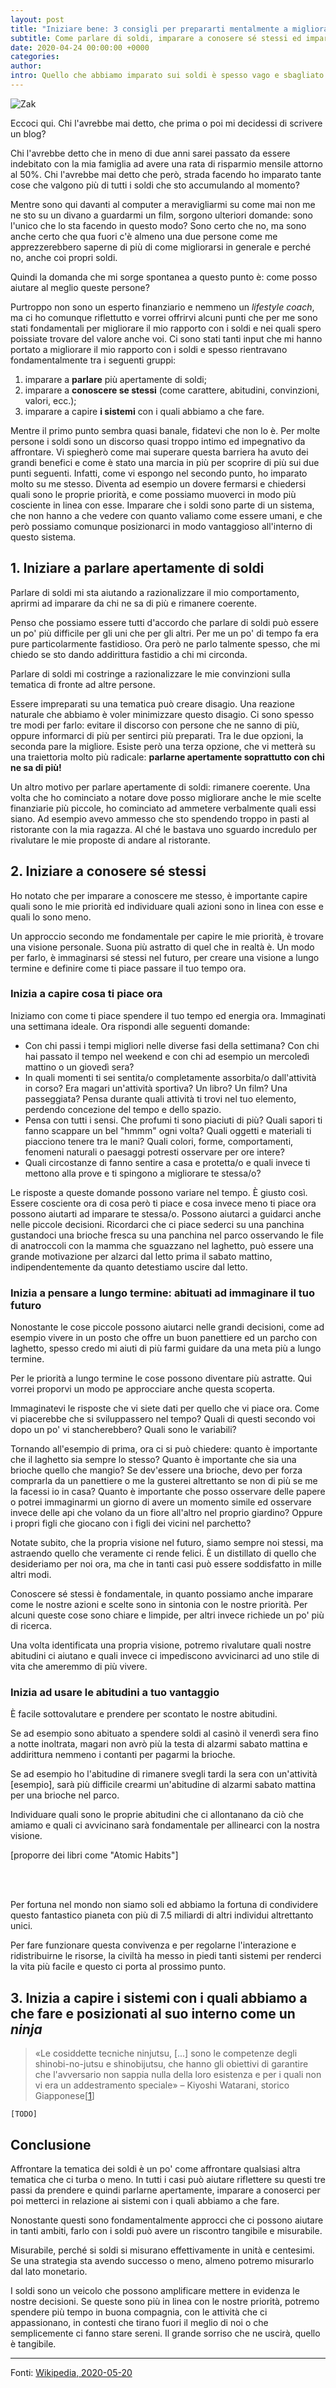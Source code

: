 ```yaml
---
layout: post
title: "Iniziare bene: 3 consigli per prepararti mentalmente a migliorare la tua vita finanziaria"
subtitle: Come parlare di soldi, imparare a conosere sé stessi ed imparare a conoscere il sistema possono darti una marcia in più
date: 2020-04-24 00:00:00 +0000
categories:
author:
intro: Quello che abbiamo imparato sui soldi è spesso vago e sbagliato. Vi offro 3 modi per migliorare il rapporto con i propri soldi.
---
```


![Zak](/assets/iniziare.jpg)

<!-- 1 Point -->
Eccoci qui. Chi l'avrebbe mai detto, che prima o poi mi decidessi di scrivere un blog?

Chi l'avrebbe detto che in meno di due anni sarei passato da essere indebitato con la mia famiglia ad avere una rata di risparmio mensile attorno al 50%. Chi l'avrebbe mai detto che però, strada facendo ho imparato tante cose che valgono più di tutti i soldi che sto accumulando al momento?

Mentre sono qui davanti al computer a meravigliarmi su come mai non me ne sto su un divano a guardarmi un film, sorgono ulteriori domande: sono l'unico che lo sta facendo in questo modo? Sono certo che no, ma sono anche certo che qua fuori c'è almeno una due persone come me apprezzerebbero saperne di più di come migliorarsi in generale e perché no, anche coi propri soldi.

Quindi la domanda che mi sorge spontanea a questo punto è: come posso aiutare al meglio queste persone?

Purtroppo non sono un esperto finanziario e nemmeno un _lifestyle coach_, ma ci ho comunque riflettutto e vorrei offrirvi alcuni punti che per me sono stati fondamentali per migliorare il mio rapporto con i soldi e nei quali spero poissiate trovare del valore anche voi. Ci sono stati tanti input che mi hanno portato a migliorare il mio rapporto con i soldi e spesso rientravano fondamentalmente tra i seguenti gruppi:
1. imparare a **parlare** più apertamente di soldi;
2. imparare a **conoscere se stessi** (come carattere, abitudini, convinzioni, valori, ecc.);
3. imparare a capire **i sistemi** con i quali abbiamo a che fare.

Mentre il primo punto sembra quasi banale, fidatevi che non lo è. Per molte persone i soldi sono un discorso quasi troppo intimo ed impegnativo da affrontare. Vi spiegherò come mai superare questa barriera ha avuto dei grandi benefici e come è stato una marcia in più per scoprire di più sui due punti seguenti. Infatti, come vi espongo nel secondo punto, ho imparato molto su me stesso. Diventa ad esempio un dovere fermarsi e chiedersi quali sono le proprie priorità, e come possiamo muoverci in modo più cosciente in linea con esse. Imparare che i soldi sono parte di un sistema, che non hanno a che vedere con quanto valiamo come essere umani, e che però possiamo comunque posizionarci in modo vantaggioso all'interno di questo sistema.

## 1. Iniziare a parlare apertamente di soldi
Parlare di soldi mi sta aiutando a razionalizzare il mio comportamento, aprirmi ad imparare da chi ne sa di più e rimanere coerente.

Penso che possiamo essere tutti d'accordo che parlare di soldi può essere un po' più difficile per gli uni che per gli altri. Per me un po' di tempo fa era pure particolarmente fastidioso. Ora però ne parlo talmente spesso, che mi chiedo se sto dando addirittura fastidio a chi mi circonda.

Parlare di soldi mi costringe a razionalizzare le mie convinzioni sulla tematica di fronte ad altre persone.

Essere impreparati su una tematica può creare disagio. Una reazione naturale che abbiamo è voler minimizzare questo disagio. Ci sono spesso tre modi per farlo: evitare il discorso con persone che ne sanno di più, oppure informarci di più per sentirci più preparati. Tra le due opzioni, la seconda pare la migliore. Esiste però una terza opzione, che vi metterà su una traiettoria molto più radicale: **parlarne apertamente soprattutto con chi ne sa di più!**

Un altro motivo per parlare apertamente di soldi: rimanere coerente. Una volta che ho cominciato a notare dove posso migliorare anche le mie scelte finanziarie più piccole, ho cominciato ad ammetere verbalmente quali essi siano. Ad esempio avevo ammesso che sto spendendo troppo in pasti al ristorante con la mia ragazza. Al ché le bastava uno sguardo incredulo per rivalutare le mie proposte di andare al ristorante.

## 2. Iniziare a conosere sé stessi
Ho notato che per imparare a conoscere me stesso, è importante capire quali sono le mie priorità ed individuare quali azioni sono in linea con esse e quali lo sono meno.

Un approccio secondo me fondamentale per capire le mie priorità, è trovare una visione personale. Suona più astratto di quel che in realtà è. Un modo per farlo, è immaginarsi sé stessi nel futuro, per creare una visione a lungo termine e definire come ti piace passare il tuo tempo ora.

### Inizia a capire cosa ti piace ora
Iniziamo con come ti piace spendere il tuo tempo ed energia ora. Immaginati una settimana ideale. Ora rispondi alle seguenti domande:
- Con chi passi i tempi migliori nelle diverse fasi della settimana? Con chi hai passato il tempo nel weekend e con chi ad esempio un mercoledì mattino o un giovedì sera?
- In quali momenti ti sei sentita/o completamente assorbita/o dall'attività in corso? Era magari un'attività sportiva? Un libro? Un film? Una passeggiata? Pensa durante quali attività ti trovi nel tuo elemento, perdendo concezione del tempo e dello spazio.
- Pensa con tutti i sensi. Che profumi ti sono piaciuti di più? Quali sapori ti fanno scappare un bel "hmmm" ogni volta? Quali oggetti e materiali ti piacciono tenere tra le mani? Quali colori, forme, comportamenti, fenomeni naturali o paesaggi potresti osservare per ore intere?
- Quali circostanze di fanno sentire a casa e protetta/o e quali invece ti mettono alla prove e ti spingono a migliorare te stessa/o?

Le risposte a queste domande possono variare nel tempo. È giusto così. Essere cosciente ora di cosa però ti piace e cosa invece meno ti piace ora possono aiutarti ad imparare te stessa/o. Possono aiutarci a guidarci anche nelle piccole decisioni. Ricordarci che ci piace sederci su una panchina gustandoci una brioche fresca su una panchina nel parco osservando le file di anatroccoli con la mamma che sguazzano nel laghetto, può essere una grande motivazione per alzarci dal letto prima il sabato mattino, indipendentemente da quanto detestiamo uscire dal letto.

### Inizia a pensare a lungo termine: abituati ad immaginare il tuo futuro
Nonostante le cose piccole possono aiutarci nelle grandi decisioni, come ad esempio vivere in un posto che offre un buon panettiere ed un parcho con laghetto, spesso credo mi aiuti di più farmi guidare da una meta più a lungo termine.

Per le priorità a lungo termine le cose possono diventare più astratte. Qui vorrei proporvi un modo pe approcciare anche questa scoperta.

Immaginatevi le risposte che vi siete dati per quello che vi piace ora. Come vi piacerebbe che si sviluppassero nel tempo? Quali di questi secondo voi dopo un po' vi stancherebbero? Quali sono le variabili?

Tornando all'esempio di prima, ora ci si può chiedere: quanto è importante che il laghetto sia sempre lo stesso? Quanto è importante che sia una brioche quello che mangio? Se dev'essere una brioche, devo per forza comprarla da un panettiere o me la gusterei altrettanto se non di più se me la facessi io in casa? Quanto è importante che posso osservare delle papere o potrei immaginarmi un giorno di avere un momento simile ed osservare invece delle api che volano da un fiore all'altro nel proprio giardino? Oppure i propri figli che giocano con i figli dei vicini nel parchetto?

Notate subito, che la propria visione nel futuro, siamo sempre noi stessi, ma astraendo quello che veramente ci rende felici. È un distillato di quello che desideriamo per noi ora, ma che in tanti casi può essere soddisfatto in mille altri modi.

Conoscere sé stessi è fondamentale, in quanto possiamo anche imparare come le nostre azioni e scelte sono in sintonia con le nostre priorità. Per alcuni queste cose sono chiare e limpide, per altri invece richiede un po' più di ricerca.

Una volta identificata una propria visione, potremo rivalutare quali nostre abitudini ci aiutano e quali invece ci impediscono avvicinarci ad uno stile di vita che ameremmo di più vivere.

### Inizia ad usare le abitudini a tuo vantaggio
È facile sottovalutare e prendere per scontato le nostre abitudini.

Se ad esempio sono abituato a spendere soldi al casinò il venerdì sera fino a notte inoltrata, magari non avrò più la testa di alzarmi sabato mattina e addirittura nemmeno i contanti per pagarmi la brioche.

Se ad esempio ho l'abitudine di rimanere svegli tardi la sera con un'attività [esempio], sarà più difficile crearmi un'abitudine di alzarmi sabato mattina per una brioche nel parco.

Individuare quali sono le proprie abitudini che ci allontanano da ciò che amiamo e quali ci avvicinano sarà fondamentale per allinearci con la nostra visione.

[proporre dei libri come "Atomic Habits"]

<br>
<br>

Per fortuna nel mondo non siamo soli ed abbiamo la fortuna di condividere questo fantastico pianeta con più di 7.5 miliardi di altri individui altrettanto unici.

Per fare funzionare questa convivenza e per regolarne l'interazione e ridistribuirne le risorse, la civiltà ha messo in piedi tanti sistemi per renderci la vita più facile e questo ci porta al prossimo punto.

## 3. Inizia a capire i sistemi con i quali abbiamo a che fare e posizionati al suo interno come un _ninja_

> «Le cosiddette tecniche ninjutsu, [...] sono le competenze degli shinobi-no-jutsu e shinobijutsu, che hanno gli obiettivi di garantire che l'avversario non sappia nulla della loro esistenza e per i quali non vi era un addestramento speciale»
> – Kiyoshi Watarani, storico Giapponese[[1](#fonte1)]

`[TODO]`

## Conclusione
Affrontare la tematica dei soldi è un po' come affrontare qualsiasi altra tematica che ci turba o meno. In tutti i casi può aiutare riflettere su questi tre passi da prendere e quindi parlarne apertamente, imparare a conoserci per poi metterci in relazione ai sistemi con i quali abbiamo a che fare.

Nonostante questi sono fondamentalmente approcci che ci possono aiutare in tanti ambiti, farlo con i soldi può avere un riscontro tangibile e misurabile.

Misurabile, perché si soldi si misurano effettivamente in unità e centesimi. Se una strategia sta avendo successo o meno, almeno potremo misurarlo dal lato monetario.

I soldi sono un veicolo che possono amplificare mettere in evidenza le nostre decisioni. Se queste sono più in linea con le nostre priorità, potremo spendere più tempo in buona compagnia, con le attività che ci appassionano, in contesti che tirano fuori il meglio di noi o che semplicemente ci fanno stare sereni. Il grande sorriso che ne uscirà, quello è tangibile.


---
Fonti: [<span id="fonte1">Wikipedia, 2020-05-20</span>](https://it.wikipedia.org/wiki/Ninja#Storia)
